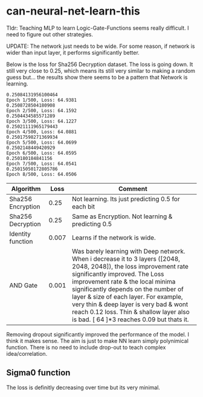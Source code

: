 # can-neural-net-learn-this

Tldr: Teaching MLP to learn Logic-Gate-Functions seems really difficult. I need to figure out other strategies.

UPDATE: The network just needs to be wide. For some reason, if network is wider than input layer, it performs significantly better.

Below is the loss for Sha256 Decryption dataset. The loss is going down. It still very close to 0.25, which means its still very similar to making a random guess but... the results show there seems to be a pattern that Network is learning.

```
0.25084131956100464
Epoch 1/500, Loss: 64.9381
0.2508728504180908
Epoch 2/500, Loss: 64.1592
0.2504434585571289
Epoch 3/500, Loss: 64.1227
0.25021111965179443
Epoch 4/500, Loss: 64.0881
0.25017598271369934
Epoch 5/500, Loss: 64.0699
0.2502148449420929
Epoch 6/500, Loss: 64.0595
0.250180184841156
Epoch 7/500, Loss: 64.0541
0.25015050172805786
Epoch 8/500, Loss: 64.0506
```

| Algorithm         | Loss  | Comment                                                                                                                                                                                                                                                                                                                                                                                                      |
| ----------------- | ----- | ------------------------------------------------------------------------------------------------------------------------------------------------------------------------------------------------------------------------------------------------------------------------------------------------------------------------------------------------------------------------------------------------------------ |
| Sha256 Encryption | 0.25  | Not learning. Its just predicting 0.5 for each bit                                                                                                                                                                                                                                                                                                                                                           |
| Sha256 Decryption | 0.25  | Same as Encryption. Not learning & predicting 0.5                                                                                                                                                                                                                                                                                                                                                            |
| Identity function | 0.007 | Learns if the network is wide.                                                                                                                                                                                                                                                                                                                                                                               |
| AND Gate          | 0.001 | Was barely learning with Deep network. When i decrease it to 3 layers ([2048, 2048, 2048]), the loss improvement rate significantly improved. The Loss improvement rate & the local minima significantly depends on the number of layer & size of each layer. For example, very thin & deep layer is very bad & wont reach 0.12 loss. Thin & shallow layer also is bad. [ 64 ]\*3 reaches 0.09 but thats it. |

Removing dropout significantly improved the performance of the model. I think it makes sense. The aim is just to make NN learn simply polynimical function. There is no need to include drop-out to teach complex idea/correlation.

## Sigma0 function

The loss is definitly decreasing over time but its very minimal.
